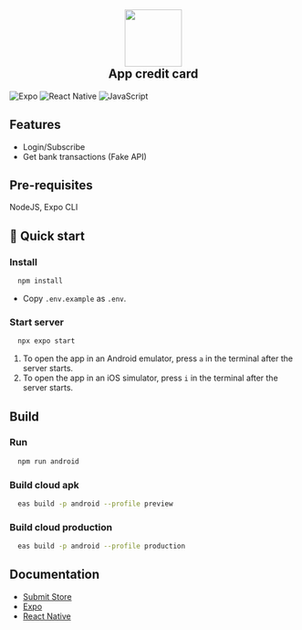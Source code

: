 <h2 align="center">
    <img height="100" src="https://github.com/raphaelramos/ficard/assets/7671459/005fc469-275f-4c57-82cc-1f78e48975ce" />
    <br>
    App credit card
</h2>

![Expo](https://img.shields.io/badge/expo-1C1E24?style=for-the-badge&logo=expo&logoColor=#D04A37)
![React Native](https://img.shields.io/badge/react_native-%2320232a.svg?style=for-the-badge&logo=react&logoColor=%2361DAFB)
![JavaScript](https://img.shields.io/badge/javascript-%23323330.svg?style=for-the-badge&logo=javascript&logoColor=%23F7DF1E)

## Features

- Login/Subscribe
- Get bank transactions (Fake API)

## Pre-requisites

NodeJS, Expo CLI

## 🚀 Quick start

### Install

```bash
  npm install
```

- Copy `.env.example` as `.env`.

### Start server

```bash
  npx expo start
```

1. To open the app in an Android emulator, press `a` in the terminal after the server starts.
2. To open the app in an iOS simulator, press `i` in the terminal after the server starts.

## Build

### Run

```bash
  npm run android
```

### Build cloud apk

```bash
  eas build -p android --profile preview
```

### Build cloud production

```bash
  eas build -p android --profile production
```

## Documentation
 
- [Submit Store](https://docs.expo.dev/submit/introduction)
- [Expo](https://docs.expo.dev)
- [React Native](https://reactnative.dev)
